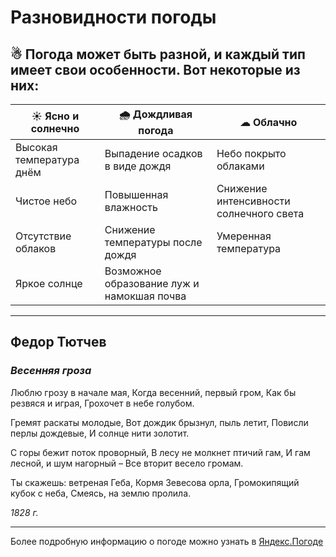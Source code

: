 # Разновидности погоды

**☃ Погода может быть разной, и каждый тип имеет свои особенности. Вот некоторые из них:**
---

| ☀ Ясно и солнечно  |  🌧 Дождливая погода  | ☁ Облачно  |  
|---|---|---|
|Высокая температура днём   | Выпадение осадков в виде дождя  |Небо покрыто облаками  |
|Чистое небо  |Повышенная влажность   | Снижение интенсивности солнечного света  |
|Отсутствие облаков   |Снижение температуры после дождя |Умеренная температура  |
|Яркое солнце   |Возможное образование луж и намокшая почва   |   | 

---

##  Федор Тютчев
###  *Весенняя гроза*

Люблю грозу в начале мая,
Когда весенний, первый гром,
Как бы резвяся и играя,
Грохочет в небе голубом.

Гремят раскаты молодые,
Вот дождик брызнул, пыль летит,
Повисли перлы дождевые,
И солнце нити золотит.

С горы бежит поток проворный,
В лесу не молкнет птичий гам,
И гам лесной, и шум нагорный –
Все вторит весело громам.

Ты скажешь: ветреная Геба,
Кормя Зевесова орла,
Громокипящий кубок с неба,
Смеясь, на землю пролила.

*1828 г.*

---

Более подробную информацию о погоде можно узнать в [Яндекс.Погоде](https://yandex.ru/pogoda/ru/details/running)
